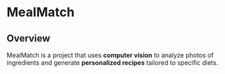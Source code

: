 # MealMatch

## Overview

MealMatch is a project that uses **computer vision** to analyze photos of ingredients and generate **personalized recipes** tailored to specific diets.

